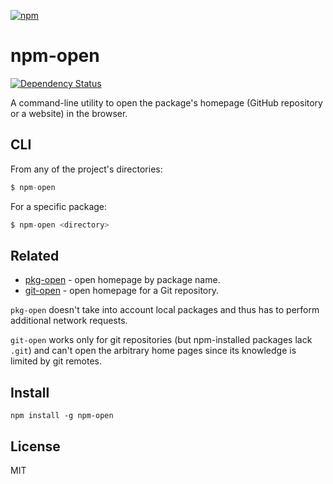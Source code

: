 [![npm](https://nodei.co/npm/npm-open.png)](https://nodei.co/npm/npm-open/)

# npm-open

[![Dependency Status][david-badge]][david]

A command-line utility to open the package's homepage (GitHub repository or a website) in the browser.

[david]: https://david-dm.org/eush77/npm-open
[david-badge]: https://david-dm.org/eush77/npm-open.png

## CLI

From any of the project's directories:

```js
$ npm-open
```

For a specific package:

```js
$ npm-open <directory>
```

## Related

- [pkg-open](npm.im/pkg-open) - open homepage by package name.
- [git-open](https://github.com/paulirish/git-open) - open homepage for a Git repository.

`pkg-open` doesn't take into account local packages and thus has to perform additional network requests.

`git-open` works only for git repositories (but npm-installed packages lack `.git`) and can't open the arbitrary home pages since its knowledge is limited by git remotes.

## Install

```shell
npm install -g npm-open
```

## License

MIT
